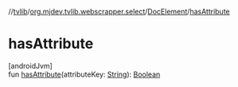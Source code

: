 //[tvlib](../../../index.md)/[org.mjdev.tvlib.webscrapper.select](../index.md)/[DocElement](index.md)/[hasAttribute](has-attribute.md)

# hasAttribute

[androidJvm]\
fun [hasAttribute](has-attribute.md)(attributeKey: [String](https://kotlinlang.org/api/latest/jvm/stdlib/kotlin/-string/index.html)): [Boolean](https://kotlinlang.org/api/latest/jvm/stdlib/kotlin/-boolean/index.html)
